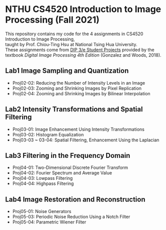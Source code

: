 # NTHU CS4520 Introduction to Image Processing (Fall 2021)

This repository contains my code for the 4 assignments in CS4520 Introduction to Image Processing, \
taught by Prof. Chiou-Ting Hsu at National Tsing Hua University. \
These assignments come from [DIP 3/e Student Projects](https://www.imageprocessingplace.com/DIP-3E/dip3e_student_projects.htm) provided by the textbook *Digital Image Processing 4th Edition* (Gonzalez and Woods, 2018).

## Lab1 Image Sampling and Quantization
+ Proj02-02: Reducing the Number of Intensity Levels in an Image
+ Proj02-03: Zooming and Shrinking Images by Pixel Replication
+ Proj02-04: Zooming and Shrinking Images by Bilinear Interpolation

## Lab2 Intensity Transformations and Spatial Filtering
+ Proj03-01: Image Enhancement Using Intensity Transformations
+ Proj03-02: Histogram Equalization
+ Proj03-03 ~ 03-04: Spatial Filtering, Enhancement Using the Laplacian

## Lab3 Filtering in the Frequency Domain
+ Proj04-01: Two-Dimensional Discrete Fourier Transform
+ Proj04-02: Fourier Spectrum and Average Value
+ Proj04-03: Lowpass Filtering
+ Proj04-04: Highpass Filtering

## Lab4 Image Restoration and Reconstruction
+ Proj05-01: Noise Generators
+ Proj05-03: Periodic Noise Reduction Using a Notch Filter
+ Proj05-04: Parametric Wiener Filter
